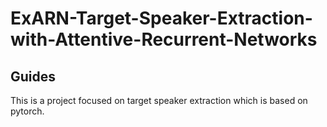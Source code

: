 # ExARN-Target-Speaker-Extraction-with-Attentive-Recurrent-Networks
## Guides
This is a project focused on target speaker extraction which is based on pytorch.


<div align=center><img scr="[https://github.com/shenpengjie/ExARN-Target-Speaker-Extraction-with-Attentive-Recurrent-Networks/assets/24357107/c306b155-45a6-493b-8a8b-f9f5ddc8d131]"></div>

